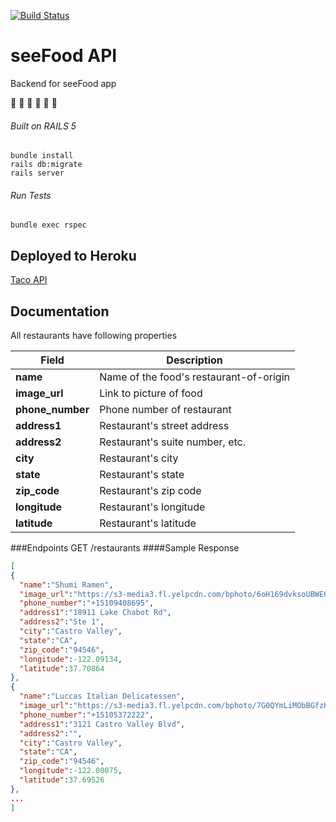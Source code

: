 [![Build Status](https://travis-ci.org/meredith-jones/see-food.svg?branch=development)](https://travis-ci.org/meredith-jones/see-food)

# seeFood API
Backend for seeFood app


:pizza: :stew: :sushi: :spaghetti: :bento: :hamburger:

###### Built on RAILS 5
    bundle install
    rails db:migrate
    rails server
###### Run Tests
    bundle exec rspec

## Deployed to Heroku
[Taco API](https://taco-api.herokuapp.com/tacos)

## Documentation

All restaurants have following properties

Field | Description
------|------------
**name** | Name of the food's restaurant-of-origin
**image_url** | Link to picture of food
**phone_number** | Phone number of restaurant
**address1** | Restaurant's street address
**address2** | Restaurant's suite number, etc.
**city** | Restaurant's city
**state** | Restaurant's state
**zip_code** | Restaurant's zip code
**longitude** | Restaurant's longitude
**latitude** | Restaurant's latitude

###Endpoints
    GET /restaurants
####Sample Response
```JSON
[
{
  "name":"Shumi Ramen",
  "image_url":"https://s3-media3.fl.yelpcdn.com/bphoto/6oH169dvksoUBWE60osnsw/o.jpg",
  "phone_number":"+15109408695",
  "address1":"18911 Lake Chabot Rd",
  "address2":"Ste 1",
  "city":"Castro Valley",
  "state":"CA",
  "zip_code":"94546",
  "longitude":-122.09134,
  "latitude":37.70864
},
{
  "name":"Luccas Italian Delicatessen",
  "image_url":"https://s3-media3.fl.yelpcdn.com/bphoto/7G0QYmLiMObBGfzKTKPo-w/o.jpg",
  "phone_number":"+15105372222",
  "address1":"3121 Castro Valley Blvd",
  "address2":"",
  "city":"Castro Valley",
  "state":"CA",
  "zip_code":"94546",
  "longitude":-122.08075,
  "latitude":37.69526
},
...
]
```
